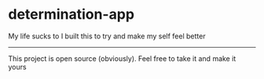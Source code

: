 # determination-app
My life sucks to I built this to try and make my self feel better

---

<p>This project is open source (obviously). Feel free to take it and make it yours</p>
